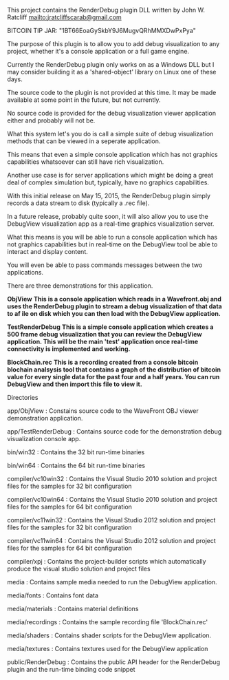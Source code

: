 This project contains the RenderDebug plugin DLL written by
John W. Ratcliff [mailto:jratcliffscarab@gmail.com](mailto:jratcliffscarab@gmail.com)

BITCOIN TIP JAR: "1BT66EoaGySkbY9J6MugvQRhMMXDwPxPya"

The purpose of this plugin is to allow you to add debug visualization
to any project, whether it's a console application or a full game
engine.

Currently the RenderDebug plugin only works on as a Windows DLL but
I may consider building it as a 'shared-object' library on Linux
one of these days.

The source code to the plugin is not provided at this time.  It may
be made available at some point in the future, but not currently.

No source code is provided for the debug visualization viewer
application either and probably will not be.

What this system let's you do is call a simple suite of debug
visualization methods that can be viewed in a seperate application.

This means that even a simple console application which has not graphics
capabilities whatsoever can still have rich visualization.

Another use case is for server applications which might be doing a
great deal of complex simulation but, typically, have no graphics
capabilities.

With this initial release on May 15, 2015, the RenderDebug plugin
simply records a data stream to disk (typically a .rec file).

In a future release, probably quite soon, it will also allow you to
use the DebugView visualization app as a real-time graphics visualization
server.

What this means is you will be able to run a console application which
has not graphics capabilities but in real-time on the DebugView tool
be able to interact and display content.

You will even be able to pass commands messages between the two applications.

There are three demonstrations for this application.

**ObjView**
**This is a console application which reads in a Wavefront.obj and uses
the RenderDebug plugin to stream a debug visualization of that data
to af ile on disk which you can then load with the DebugView application.**

**TestRenderDebug**
**This is a simple console application which creates a 500 frame debug
visualization that you can review the DebugView application.  This will
be the main 'test' application once real-time connectivity is implemented
and working.**

**BlockChain.rec**
**This is a recording created from a console bitcoin blochain analsysis tool
that contains a graph of the distribution of bitcoin value for every single
data for the past four and a half years.  You can run DebugView and then
import this file to view it.**



Directories

app/ObjView             : Constains source code to the WaveFront OBJ viewer demonstration application.

app/TestRenderDebug     : Contains source code for the demonstration debug visualization console app.

bin/win32				: Contains the 32 bit run-time binaries

bin/win64				: Contains the 64 bit run-time binaries

compiler/vc10win32      : Contains the Visual Studio 2010 solution and project files for the samples for 32 bit configuration

compiler/vc10win64      : Contains the Visual Studio 2010 solution and project files for the samples for 64 bit configuration

compiler/vc11win32      : Contains the Visual Studio 2012 solution and project files for the samples for 32 bit configuration

compiler/vc11win64      : Contains the Visual Studio 2012 solution and project files for the samples for 64 bit configuration

compiler/xpj			: Contains the project-builder scripts which automatically produce the visual studio solution and project files

media					: Contains sample media needed to run the DebugView application.

media/fonts				: Contains font data

media/materials			: Contains material definitions

media/recordings		: Contains the sample recording file 'BlockChain.rec'

media/shaders         	: Contains shader scripts for the DebugView application.

media/textures			: Contains textures used for the DebugView application

public/RenderDebug		: Contains the public API header for the RenderDebug plugin and the run-time binding code snippet
